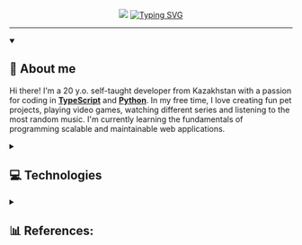 <p align="center">
  <img src="https://github-widgetbox.vercel.app/api/profile?username=JustTrott&data=followers,repositories,stars,commits&theme=darkmode">
  <a href="https://git.io/typing-svg"><img src="https://readme-typing-svg.herokuapp.com?font=Fira+Code&weight=600&size=26&duration=1200&pause=300&color=5386E4&center=true&vCenter=true&multiline=true&repeat=false&width=520&height=100&lines=Hi%2C+I'm+Temirlan+Amanzhanov.;TypeScript+web+developer." alt="Typing SVG" /></a>
</p>

<hr />

<details open>
 <summary>
   
  ## 💫 About me
  
  </summary> 
  
  Hi there! I'm a 20 y.o. self-taught developer from Kazakhstan with a passion for coding in **[TypeScript](https://www.typescriptlang.org/)** and **[Python](https://www.python.org/)**. In my free time, I love creating fun pet projects, playing video games, watching different series and listening to the most random music. I'm currently learning the fundamentals of programming scalable and maintainable web applications.
  
</details>
  


</details>  

<details>
 <summary>
   
   ## 💻 Technologies
  
  </summary> 

### Languages & Runtimes
![TypeScript](https://img.shields.io/badge/TypeScript-%23007ACC.svg?style=for-the-badge&logo=typescript&logoColor=white)&nbsp;
![JavaScript](https://img.shields.io/badge/JavaScript-%23323330.svg?style=for-the-badge&logo=javascript&logoColor=%23F7DF1E)&nbsp;
![HTML5](https://img.shields.io/badge/HTML5-%23E34F26.svg?style=for-the-badge&logo=html5&logoColor=white)&nbsp;
![CSS3](https://img.shields.io/badge/CSS3-%231572B6.svg?style=for-the-badge&logo=css3&logoColor=white)&nbsp;
![NodeJS](https://img.shields.io/badge/Node.js-43853D?style=for-the-badge&logo=node.js&logoColor=white)&nbsp;
![pnpm](https://img.shields.io/badge/Pnpm-%23000000.svg?style=for-the-badge&logo=pnpm&logoColor=white)&nbsp;
![C](https://img.shields.io/badge/C-%2300599C.svg?style=for-the-badge&logo=c&logoColor=white)&nbsp;
![C++](https://img.shields.io/badge/C++-%2300599C.svg?style=for-the-badge&logo=c%2B%2B&logoColor=white)&nbsp;
![Python](https://img.shields.io/badge/Python-3670A0?style=for-the-badge&logo=python&logoColor=ffdd54)&nbsp;

### Frameworks & Libraries
![Next](https://img.shields.io/badge/Next.js-%23000000?style=for-the-badge&logo=nextdotjs)&nbsp;
![React](https://img.shields.io/badge/React-20232A?style=for-the-badge&logo=react&logoColor=61DAFB)&nbsp;
![TailwindCSS](https://img.shields.io/badge/tailwindcss-%2338B2AC.svg?style=for-the-badge&logo=tailwind-css&logoColor=white)&nbsp;
![Nest](https://img.shields.io/badge/Nest.js-E0234E?style=for-the-badge&logo=nestjs&logoColor=white)&nbsp;
![Express](https://img.shields.io/badge/express.js-%23404d59.svg?style=for-the-badge&logo=express&logoColor=%2361DAFB)&nbsp;

### Databases & DevOps
![PostgreSQL](https://img.shields.io/badge/PostgreSQL-316192?style=for-the-badge&logo=postgresql&logoColor=white)&nbsp;
![MongoDB](https://img.shields.io/badge/MongoDB-4EA94B?style=for-the-badge&logo=mongodb&logoColor=white)&nbsp;
![Docker](https://img.shields.io/badge/Docker-2496ED?style=for-the-badge&logo=docker&logoColor=white)&nbsp;

### Others
![Cloudflare](https://img.shields.io/badge/Cloudflare-F38020?style=for-the-badge&logo=Cloudflare&logoColor=white)&nbsp;
![Vercel](https://img.shields.io/badge/vercel-%23000000.svg?style=for-the-badge&logo=vercel&logoColor=white)&nbsp;

</details>


<details>
 <summary>
   
  ## 📊 References:
  
  </summary> 
Starter for this README was taken from PoProstuWitold.  
</details>
